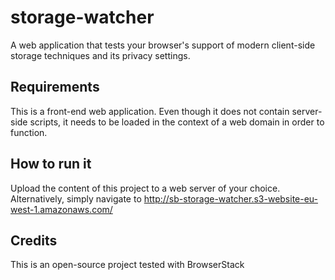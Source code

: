 # storage-watcher
A web application that tests your browser's support of modern client-side storage techniques and its privacy settings.

## Requirements
This is a front-end web application. Even though it does not contain server-side scripts, it needs to be loaded in the context of a web domain in order to function.

## How to run it
Upload the content of this project to a web server of your choice.
Alternatively, simply navigate to http://sb-storage-watcher.s3-website-eu-west-1.amazonaws.com/

## Credits
This is an open-source project tested with BrowserStack
